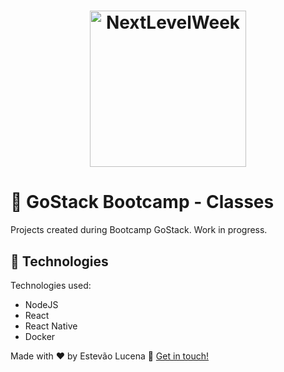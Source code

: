 <h1 align="center">
    <img alt="NextLevelWeek" title="#NextLevelWeek" src="https://camo.githubusercontent.com/8c13dc2618dbd7f76d1d574350b98fdee1335ce5/68747470733a2f2f726f636b6574736561742d63646e2e73332d73612d656173742d312e616d617a6f6e6177732e636f6d2f626f6f7463616d702d6865616465722e706e67" width="250px" />
</h1>

# :ledger: GoStack Bootcamp - Classes

Projects created during Bootcamp GoStack. Work in progress.

## :rocket: Technologies
Technologies used:
- NodeJS
- React
- React Native
- Docker

Made with ♥ by Estevão Lucena :wave: [Get in touch!](https://www.linkedin.com/in/estevaolucena/)